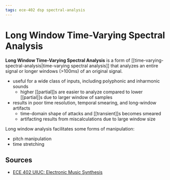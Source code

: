 ```yaml
---
tags: ece-402 dsp spectral-analysis
---
```


# Long Window Time-Varying Spectral Analysis

**Long Window Time-Varying Spectral Analysis** is a form of [[time-varying-spectral-analysis|time-varying spectral analysis]] that analyzes an entire signal or longer windows (>100ms) of an original signal.

- useful for a wide class of inputs, including polyphonic and inharmonic sounds
  - higher [[partial]]s are easier to analyze compared to lower [[partial]]s due to larger window of samples
- results in poor time resolution, temporal smearing, and long-window artifacts
  - time-domain shape of attacks and [[transient]]s becomes smeared
  - artifacting results from miscalculations due to large window size

Long window analysis facilitates some forms of manipulation:

- pitch manipulation
- time stretching

## Sources

- [ECE 402 UIUC: Electronic Music Synthesis](https://courses.grainger.illinois.edu/ece402/)
